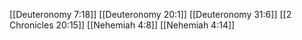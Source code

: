 [[Deuteronomy 7:18]]
[[Deuteronomy 20:1]]
[[Deuteronomy 31:6]]
[[2 Chronicles 20:15]]
[[Nehemiah 4:8]]
[[Nehemiah 4:14]]
